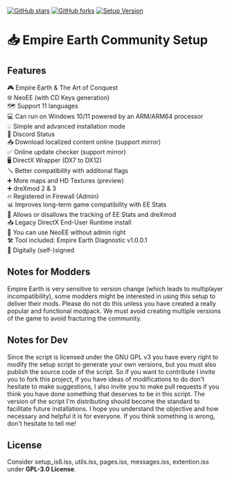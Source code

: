 [![GitHub stars](https://img.shields.io/github/stars/EE-modders/Empire-Earth-Setup)](https://github.com/EE-modders/Empire-Earth-Setup/stargazers)
[![GitHub forks](https://img.shields.io/github/forks/EE-modders/Empire-Earth-Setup)](https://github.com/EE-modders/Empire-Earth-Setup/network)
[![Setup Version](https://img.shields.io/badge/Setup%20Version-v1.7.2-blue)](https://github.com/EE-modders/Empire-Earth-Setup)
# 📥 Empire Earth Community Setup

## Features
🎮 Empire Earth & The Art of Conquest\
🌐 NeoEE (with CD Keys generation)\
🗺️ Support 11 languages\
💻 Can run on Windows 10/11 powered by an ARM/ARM64 processor\
💡 Simple and advanced installation mode\
📣 Discord Status\
📥 Download localized content online (support mirror)\
✅ Online update checker (support mirror)\
🖥️ DirectX Wrapper (DX7 to DX12)\
🪛 Better compatibility with additonal flags\
➕ More maps and HD Textures (preview)\
➕ dreXmod 2 & 3\
🔥 Registered in Firewall (Admin)\
📊 Improves long-term game compatibility with EE Stats\
🗿 Allows or disallows the tracking of EE Stats and dreXmod\
📥 Legacy DirectX End-User Runtime install\
🔑 You can use NeoEE without admin right\
🛠️ Tool included: Empire Earth Diagnostic v1.0.0.1\
🔐 Digitally (self-)signed

## Notes for Modders
Empire Earth is very sensitive to version change (which leads to multiplayer incompatibility), some modders might be interested in using this setup to deliver their mods. Please do not do this unless you have created a really popular and functional modpack. We must avoid creating multiple versions of the game to avoid fracturing the community.

## Notes for Dev 
Since the script is licensed under the GNU GPL v3 you have every right to modify the setup script to generate your own versions, but you must also publish the source code of the script. So if you want to contribute I invite you to fork this project, if you have ideas of modifications to do don't hesitate to make suggestions, I also invite you to make pull requests if you think you have done something that deserves to be in this script. The version of the script I'm distributing should become the standard to facilitate future installations. I hope you understand the objective and how necessary and helpful it is for everyone. If you think something is wrong, don't hesitate to tell me!

## License
Consider setup_is6.iss, utils.iss, pages.iss, messages.iss, extention.iss under **GPL-3.0 License**.
